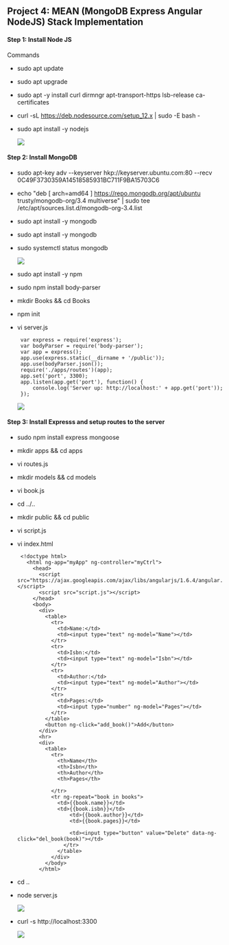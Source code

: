 <h2> Project 4: MEAN (MongoDB Express Angular NodeJS) 
  Stack Implementation </h2>

<h4> Step 1: Install Node JS </h4>

Commands 

* sudo apt update
* sudo apt upgrade
* sudo apt -y install curl dirmngr apt-transport-https lsb-release ca-certificates
* curl -sL https://deb.nodesource.com/setup_12.x | sudo -E bash -
* sudo apt install -y nodejs

  <img src = 'Node Installation.png'/>
  
 <h4> Step 2: Install MongoDB </h4>
 
 * sudo apt-key adv --keyserver hkp://keyserver.ubuntu.com:80 --recv 0C49F3730359A14518585931BC711F9BA15703C6
 * echo "deb [ arch=amd64 ] https://repo.mongodb.org/apt/ubuntu trusty/mongodb-org/3.4 multiverse" | sudo tee /etc/apt/sources.list.d/mongodb-org-3.4.list
 * sudo apt install -y mongodb
 * sudo apt install -y mongodb
 * sudo systemctl status mongodb

    <img src = 'Mongodb Installed.png'/>

 * sudo apt install -y npm
 * sudo npm install body-parser
 * mkdir Books && cd Books
 * npm init
 * vi server.js
 
        var express = require('express');
        var bodyParser = require('body-parser');
        var app = express();
        app.use(express.static(__dirname + '/public'));
        app.use(bodyParser.json());
        require('./apps/routes')(app);
        app.set('port', 3300);
        app.listen(app.get('port'), function() {
            console.log('Server up: http://localhost:' + app.get('port'));
        });
        
     <img src = 'Server JS.png'/>
     
 <h4> Step 3: Install Expresss and setup routes to the server </h4>
 
 * sudo npm install express mongoose
 * mkdir apps && cd apps
 * vi routes.js
 * mkdir models && cd models
 * vi book.js
 * cd ../..
 * mkdir public && cd public
 * vi script.js
 * vi index.html

        <!doctype html>
          <html ng-app="myApp" ng-controller="myCtrl">
            <head>
              <script src="https://ajax.googleapis.com/ajax/libs/angularjs/1.6.4/angular.min.js"></script>
              <script src="script.js"></script>
            </head>
            <body>
              <div>
                <table>
                  <tr>
                    <td>Name:</td>
                    <td><input type="text" ng-model="Name"></td>
                  </tr>
                  <tr>
                    <td>Isbn:</td>
                    <td><input type="text" ng-model="Isbn"></td>
                  </tr>
                  <tr>
                    <td>Author:</td>
                    <td><input type="text" ng-model="Author"></td>
                  </tr>
                  <tr>
                    <td>Pages:</td>
                    <td><input type="number" ng-model="Pages"></td>
                  </tr>
                </table>
                <button ng-click="add_book()">Add</button>
              </div>
              <hr>
              <div>
                <table>
                  <tr>
                    <th>Name</th>
                    <th>Isbn</th>
                    <th>Author</th>
                    <th>Pages</th>

                  </tr>
                  <tr ng-repeat="book in books">
                    <td>{{book.name}}</td>
                    <td>{{book.isbn}}</td>
                        <td>{{book.author}}</td>
                        <td>{{book.pages}}</td>

                        <td><input type="button" value="Delete" data-ng-click="del_book(book)"></td>
                      </tr>
                    </table>
                  </div>
                </body>
              </html>
* cd ..
* node server.js

    <img src = 'Mongoose.png'/>

* curl -s http://localhost:3300

    <img src = 'Web Register.png'/>
 
